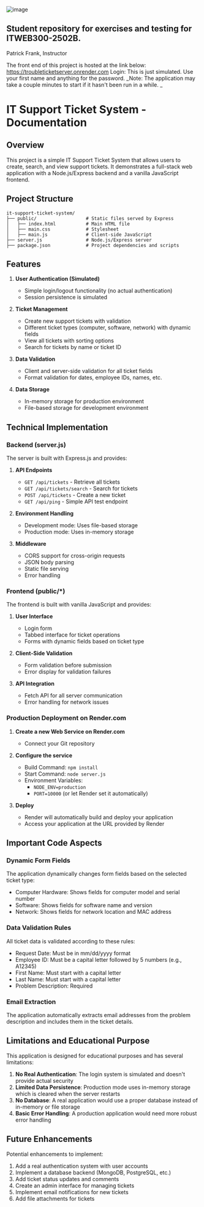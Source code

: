 ![image](https://github.com/PatrickFrankAIU/GradeManagerProject/assets/134087916/b5d814bf-e38f-456f-8f9c-cb5a98fb52fa)

## Student repository for exercises and testing for ITWEB300-2502B.    
Patrick Frank, Instructor

The front end of this project is hosted at the link below: 
https://troubleticketserver.onrender.com
Login: This is just simulated. Use your first name and anything for the password. 
_Note: The application may take a couple minutes to start if it hasn't been run in a while. _

# IT Support Ticket System - Documentation

## Overview

This project is a simple IT Support Ticket System that allows users to create, search, and view support tickets. It demonstrates a full-stack web application with a Node.js/Express backend and a vanilla JavaScript frontend.

## Project Structure

```
it-support-ticket-system/
├── public/                  # Static files served by Express
│   ├── index.html           # Main HTML file
│   ├── main.css             # Stylesheet
│   ├── main.js              # Client-side JavaScript
├── server.js                # Node.js/Express server
├── package.json             # Project dependencies and scripts
```

## Features

1. **User Authentication (Simulated)**
   - Simple login/logout functionality (no actual authentication)
   - Session persistence is simulated

2. **Ticket Management**
   - Create new support tickets with validation
   - Different ticket types (computer, software, network) with dynamic fields
   - View all tickets with sorting options
   - Search for tickets by name or ticket ID

3. **Data Validation**
   - Client and server-side validation for all ticket fields
   - Format validation for dates, employee IDs, names, etc.

4. **Data Storage**
   - In-memory storage for production environment
   - File-based storage for development environment

## Technical Implementation

### Backend (server.js)

The server is built with Express.js and provides:

1. **API Endpoints**
   - `GET /api/tickets` - Retrieve all tickets
   - `GET /api/tickets/search` - Search for tickets
   - `POST /api/tickets` - Create a new ticket
   - `GET /api/ping` - Simple API test endpoint

2. **Environment Handling**
   - Development mode: Uses file-based storage
   - Production mode: Uses in-memory storage

3. **Middleware**
   - CORS support for cross-origin requests
   - JSON body parsing
   - Static file serving
   - Error handling

### Frontend (public/*)

The frontend is built with vanilla JavaScript and provides:

1. **User Interface**
   - Login form
   - Tabbed interface for ticket operations
   - Forms with dynamic fields based on ticket type

2. **Client-Side Validation**
   - Form validation before submission
   - Error display for validation failures

3. **API Integration**
   - Fetch API for all server communication
   - Error handling for network issues

### Production Deployment on Render.com

1. **Create a new Web Service on Render.com**
   - Connect your Git repository

2. **Configure the service**
   - Build Command: `npm install`
   - Start Command: `node server.js`
   - Environment Variables:
     - `NODE_ENV=production`
     - `PORT=10000` (or let Render set it automatically)

3. **Deploy**
   - Render will automatically build and deploy your application
   - Access your application at the URL provided by Render

## Important Code Aspects

### Dynamic Form Fields

The application dynamically changes form fields based on the selected ticket type:
- Computer Hardware: Shows fields for computer model and serial number
- Software: Shows fields for software name and version
- Network: Shows fields for network location and MAC address

### Data Validation Rules

All ticket data is validated according to these rules:
- Request Date: Must be in mm/dd/yyyy format
- Employee ID: Must be a capital letter followed by 5 numbers (e.g., A12345)
- First Name: Must start with a capital letter
- Last Name: Must start with a capital letter
- Problem Description: Required

### Email Extraction

The application automatically extracts email addresses from the problem description and includes them in the ticket details.

## Limitations and Educational Purpose

This application is designed for educational purposes and has several limitations:

1. **No Real Authentication**: The login system is simulated and doesn't provide actual security
2. **Limited Data Persistence**: Production mode uses in-memory storage which is cleared when the server restarts
3. **No Database**: A real application would use a proper database instead of in-memory or file storage
4. **Basic Error Handling**: A production application would need more robust error handling

## Future Enhancements

Potential enhancements to implement:

1. Add a real authentication system with user accounts
2. Implement a database backend (MongoDB, PostgreSQL, etc.)
3. Add ticket status updates and comments
4. Create an admin interface for managing tickets
5. Implement email notifications for new tickets
6. Add file attachments for tickets
